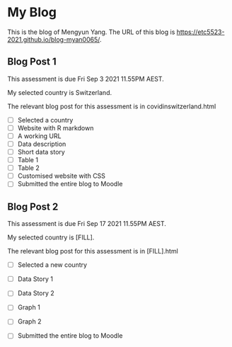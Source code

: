 # My Blog


This is the blog of Mengyun Yang.
The URL of this blog is https://etc5523-2021.github.io/blog-myan0065/.

## Blog Post 1

This assessment is due Fri Sep 3 2021 11.55PM AEST.

My selected country is Switzerland.

The relevant blog post for this assessment is in covidinswitzerland.html

- [ ] Selected a country
- [ ] Website with R markdown 
- [ ] A working URL
- [ ] Data description
- [ ] Short data story
- [ ] Table 1
- [ ] Table 2
- [ ] Customised website with CSS
- [ ] Submitted the entire blog to Moodle

## Blog Post 2

This assessment is due Fri Sep 17 2021 11.55PM AEST.

My selected country is [FILL].

The relevant blog post for this assessment is in [FILL].html

- [ ] Selected a new country
- [ ] Data Story 1
- [ ] Data Story 2
- [ ] Graph 1
- [ ] Graph 2
- [ ] Submitted the entire blog to Moodle

